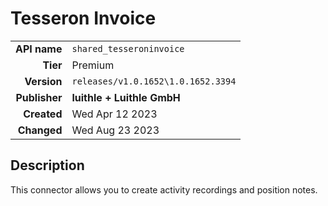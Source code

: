 # Tesseron Invoice
| | |
|-:|-|
|**API name**|`shared_tesseroninvoice`|
|**Tier**|Premium|
|**Version**|`releases/v1.0.1652\1.0.1652.3394`|
|**Publisher**|**luithle + Luithle GmbH**|
|**Created**|Wed Apr 12 2023|
|**Changed**|Wed Aug 23 2023|

## Description
This connector allows you to create activity recordings and position notes.
